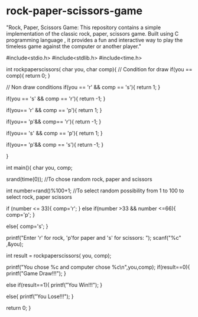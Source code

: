 # rock-paper-scissors-game
"Rock, Paper, Scissors Game: This repository contains a simple implementation of the classic rock, paper, scissors game. Built using C programming language , it provides a fun and interactive way to play the timeless game against the computer or another player."

#include<stdio.h>
#include<stdlib.h>
#include<time.h>

int rockpaperscissors( char you, char comp){
// Condition for draw
if(you == comp){
return 0;
}

// Non draw conditions 
if(you == 'r' && comp == 's'){
return 1;
}

if(you == 's' && comp == 'r'){
return -1;
}

if(you== 'r' && comp == 'p'){
return 1;
}

if(you== 'p'&& comp== 'r'){
return -1;
}

if(you== 's' && comp == 'p'){
return 1;
}

if(you== 'p'&& comp == 's'){
return -1;
}

}

int main(){
char you, comp;

srand(time(0)); //To chose random rock, paper and scissors 

int number=rand()%100+1; //To select random possibility from 1 to 100 to select rock, paper scissors 
 
 if (number <= 33){
  comp='r';
 }
else if(number >33 && number <=66){
  comp='p';
 }
 
 else{
  comp='s';
 }
 
 printf("Enter 'r' for rock, 'p'for paper and 's' for scissors: ");
 scanf("%c" ,&you);
 
 int result = rockpaperscissors( you, comp);
 

 printf("You chose %c and computer chose %c\n",you,comp);
 if(result==0){
 printf("Game Draw!!!");
 }
 
else if(result==1){
 printf("You Win!!!");
 }
 
 else{
 printf("You Lose!!!");
 }
 
 return 0;
}

